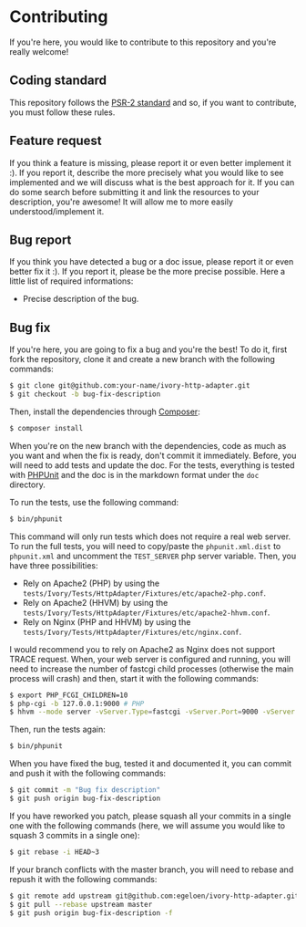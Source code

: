 # Contributing

If you're here, you would like to contribute to this repository and you're really welcome!

## Coding standard

This repository follows the [PSR-2 standard](http://www.php-fig.org/psr/psr-2/) and so, if you want to contribute,
you must follow these rules.

## Feature request

If you think a feature is missing, please report it or even better implement it :). If you report it, describe the more
precisely what you would like to see implemented and we will discuss what is the best approach for it. If you can do
some search before submitting it and link the resources to your description, you're awesome! It will allow me to more
easily understood/implement it.

## Bug report

If you think you have detected a bug or a doc issue, please report it or even better fix it :). If you report it,
please be the more precise possible. Here a little list of required informations:

 * Precise description of the bug.

## Bug fix

If you're here, you are going to fix a bug and you're the best! To do it, first fork the repository, clone it and
create a new branch with the following commands:

``` bash
$ git clone git@github.com:your-name/ivory-http-adapter.git
$ git checkout -b bug-fix-description
```

Then, install the dependencies through [Composer](https://getcomposer.org/):

``` bash
$ composer install
```

When you're on the new branch with the dependencies, code as much as you want and when the fix is ready, don't commit
it immediately. Before, you will need to add tests and update the doc. For the tests, everything is tested with
[PHPUnit](http://phpunit.de/) and the doc is in the markdown format under the `doc` directory.

To run the tests, use the following command:

``` bash
$ bin/phpunit
```

This command will only run tests which does not require a real web server. To run the full tests, you will need to
copy/paste the `phpunit.xml.dist` to `phpunit.xml` and uncomment the `TEST_SERVER` php server variable. Then, you have
three possibilities:

 * Rely on Apache2 (PHP) by using the `tests/Ivory/Tests/HttpAdapter/Fixtures/etc/apache2-php.conf`.
 * Rely on Apache2 (HHVM) by using the `tests/Ivory/Tests/HttpAdapter/Fixtures/etc/apache2-hhvm.conf`.
 * Rely on Nginx (PHP and HHVM) by using the `tests/Ivory/Tests/HttpAdapter/Fixtures/etc/nginx.conf`.

I would recommend you to rely on Apache2 as Nginx does not support TRACE request. When, your web server is configured
and running, you will need to increase the number of fastcgi child processes (otherwise the main process will crash)
and then, start it with the following commands:

``` bash
$ export PHP_FCGI_CHILDREN=10
$ php-cgi -b 127.0.0.1:9000 # PHP
$ hhvm --mode server -vServer.Type=fastcgi -vServer.Port=9000 -vServer.FixPathInfo=true # HHVM
```

Then, run the tests again:

``` bash
$ bin/phpunit
```

When you have fixed the bug, tested it and documented it, you can commit and push it with the following commands:

``` bash
$ git commit -m "Bug fix description"
$ git push origin bug-fix-description
```

If you have reworked you patch, please squash all your commits in a single one with the following commands (here, we
will assume you would like to squash 3 commits in a single one):

``` bash
$ git rebase -i HEAD~3
```

If your branch conflicts with the master branch, you will need to rebase and repush it with the following commands:

``` bash
$ git remote add upstream git@github.com:egeloen/ivory-http-adapter.git
$ git pull --rebase upstream master
$ git push origin bug-fix-description -f
```
